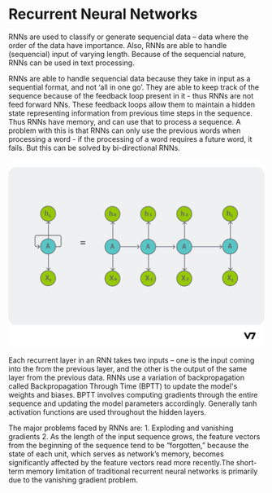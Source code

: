 # Recurrent Neural Networks
RNNs are used to classify or generate sequencial data – data where the order of the data have importance. Also, RNNs are able to handle (sequencial) input of varying length. Because of the sequencial nature, RNNs can be used in text processing.

RNNs are able to handle sequencial data because they take in input as a sequential format, and not ‘all in one go’. They are able to keep track of the sequence because of the feedback loop present in it - thus RNNs are not feed forward NNs. These feedback loops allow them to maintain a hidden state representing information from previous time steps in the sequence. Thus RNNs have memory, and can use that to process a sequence. 
A problem with this is that RNNs can only use the previous words when processing a word - if the processing of a word requires a future word, it fails. But this can be solved by bi-directional RNNs.

![Alt text](image-10.png)

Each recurrent layer in an RNN takes two inputs – one is the input coming into the from the previous layer, and the other is the output of the same layer from the previous data. RNNs use a variation of backpropagation called Backpropagation Through Time (BPTT) to update the model's weights and biases. BPTT involves computing gradients through the entire sequence and updating the model parameters accordingly. Generally tanh activation functions are used throughout the hidden layers.

The major problems faced by RNNs are:
    1. Exploding and vanishing gradients
    2. As the length of the input sequence grows, the feature vectors from the beginning of the sequence tend to be “forgotten,” because the state of each unit, which serves as network’s memory, becomes significantly affected by the feature vectors read more recently.The short-term memory limitation of traditional recurrent neural networks is primarily due to the vanishing gradient problem.
